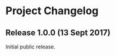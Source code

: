 Project Changelog
=================

Release 1.0.0 (13 Sept 2017)
----------------------------

Initial public release.
